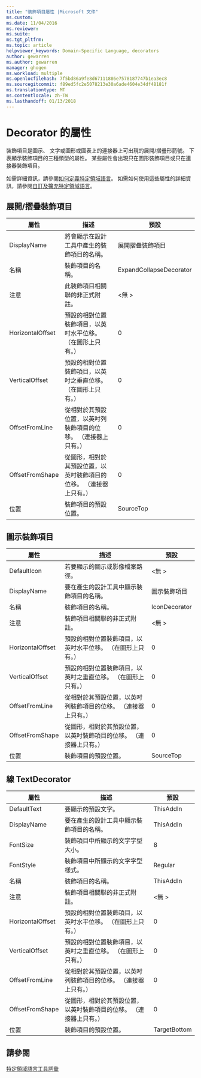 ```yaml
---
title: "裝飾項目屬性 |Microsoft 文件"
ms.custom: 
ms.date: 11/04/2016
ms.reviewer: 
ms.suite: 
ms.tgt_pltfrm: 
ms.topic: article
helpviewer_keywords: Domain-Specific Language, decorators
author: gewarren
ms.author: gewarren
manager: ghogen
ms.workload: multiple
ms.openlocfilehash: 7f5bd86a9fe8d67111886e7578187747b1ea3ec8
ms.sourcegitcommit: f89ed5fc2e5078213e30a6ade4604e34df48181f
ms.translationtype: MT
ms.contentlocale: zh-TW
ms.lasthandoff: 01/13/2018
---
```

# <a name="properties-of-decorators"></a>Decorator 的屬性
裝飾項目是圖示、 文字或圖形或圖表上的連接器上可出現的展開/摺疊形箭號。 下表顯示裝飾項目的三種類型的屬性。 某些屬性會出現只在圖形裝飾項目或只在連接器裝飾項目。  
  
 如需詳細資訊，請參閱[如何定義特定領域語言](../modeling/how-to-define-a-domain-specific-language.md)。 如需如何使用這些屬性的詳細資訊，請參閱[自訂及擴充特定領域語言](../modeling/customizing-and-extending-a-domain-specific-language.md)。  
  
## <a name="expandcollapse-decorator"></a>展開/摺疊裝飾項目  
  
|屬性|描述|預設|  
|--------------|-----------------|-------------|  
|DisplayName|將會顯示在設計工具中產生的裝飾項目的名稱。|展開摺疊裝飾項目|  
|名稱|裝飾項目的名稱。|ExpandCollapseDecorator|  
|注意|此裝飾項目相關聯的非正式附註。|\<無 >|  
|HorizontalOffset|預設的相對位置裝飾項目，以英吋水平位移。 （在圖形上只有。）|0|  
|VerticalOffset|預設的相對位置裝飾項目，以英吋之垂直位移。 （在圖形上只有。）|0|  
|OffsetFromLine|從相對於其預設位置，以英吋列裝飾項目的位移。 （連接器上只有。）|0|  
|OffsetFromShape|從圖形，相對於其預設位置，以英吋裝飾項目的位移。 （連接器上只有。）|0|  
|位置|裝飾項目的預設位置。|SourceTop|  
  
## <a name="icon-decorator"></a>圖示裝飾項目  
  
|屬性|描述|預設|  
|--------------|-----------------|-------------|  
|DefaultIcon|若要顯示的圖示或影像檔案路徑。|\<無 >|  
|DisplayName|要在產生的設計工具中顯示裝飾項目的名稱。|圖示裝飾項目|  
|名稱|裝飾項目的名稱。|IconDecorator|  
|注意|裝飾項目相關聯的非正式附註。|\<無 >|  
|HorizontalOffset|預設的相對位置裝飾項目，以英吋水平位移。 （在圖形上只有。）|0|  
|VerticalOffset|預設的相對位置裝飾項目，以英吋之垂直位移。 （在圖形上只有。）|0|  
|OffsetFromLine|從相對於其預設位置，以英吋列裝飾項目的位移。 （連接器上只有。）|0|  
|OffsetFromShape|從圖形，相對於其預設位置，以英吋裝飾項目的位移。 （連接器上只有。）|0|  
|位置|裝飾項目的預設位置。|SourceTop|  
  
## <a name="textdecorator"></a>線 TextDecorator  
  
|屬性|描述|預設|  
|--------------|-----------------|-------------|  
|DefaultText|要顯示的預設文字。|ThisAddIn|  
|DisplayName|要在產生的設計工具中顯示裝飾項目的名稱。|ThisAddIn|  
|FontSize|裝飾項目中所顯示的文字字型大小。|8|  
|FontStyle|裝飾項目中所顯示的文字字型樣式。|Regular|  
|名稱|裝飾項目的名稱。|ThisAddIn|  
|注意|裝飾項目相關聯的非正式附註。|\<無 >|  
|HorizontalOffset|預設的相對位置裝飾項目，以英吋水平位移。 （在圖形上只有。）|0|  
|VerticalOffset|預設的相對位置裝飾項目，以英吋之垂直位移。 （在圖形上只有。）|0|  
|OffsetFromLine|從相對於其預設位置，以英吋列裝飾項目的位移。 （連接器上只有。）|0|  
|OffsetFromShape|從圖形，相對於其預設位置，以英吋裝飾項目的位移。 （連接器上只有。）|0|  
|位置|裝飾項目的預設位置。|TargetBottom|  
  
## <a name="see-also"></a>請參閱  
 [特定領域語言工具詞彙](http://msdn.microsoft.com/en-us/ca5e84cb-a315-465c-be24-76aa3df276aa)